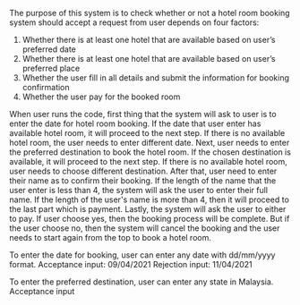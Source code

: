 The purpose of this system is to check whether or not a hotel room booking system should accept a request from user depends on four factors:
1.	Whether there is at least one hotel that are available based on user’s preferred date
2.	Whether there is at least one hotel that are available based on user’s preferred place
3.	Whether the user fill in all details and submit the information for booking confirmation
4.	Whether the user pay for the booked room

When user runs the code, first thing that the system will ask to user is to enter the date for hotel room booking. If the date that user enter has available hotel room, it will proceed to the next step. If there is no available hotel room, the user needs to enter different date.
Next, user needs to enter the preferred destination to book the hotel room. If the chosen destination is available, it will proceed to the next step. If there is no available hotel room, user needs to choose different destination.
After that, user need to enter their name as to confirm their booking. If the length of the name that the user enter is less than 4, the system will ask the user to enter their full name. If the length of the user's name is more than 4, then it will proceed to the last part which is payment.
Lastly, the system will ask the user to either to pay. If user choose yes, then the booking process will be complete. But if the user choose no, then the system will cancel the booking and the user needs to start again from the top to book a hotel room.

To enter the date for booking, user can enter any date with dd/mm/yyyy format. 
Acceptance input: 09/04/2021
Rejection input: 11/04/2021

To enter the preferred destination, user can enter any state in Malaysia.
Acceptance input

